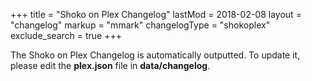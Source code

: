 +++
title = "Shoko on Plex Changelog"
lastMod = 2018-02-08
layout  = "changelog"
markup = "mmark"
changelogType = "shokoplex"
exclude_search =  true
+++

The Shoko on Plex Changelog is automatically outputted. To update it, please edit the **plex.json** file in **data/changelog**. 